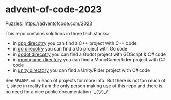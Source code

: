 # advent-of-code-2023

Puzzles: https://adventofcode.com/2023

This repo contains solutions in three tech stacks:

- in [cpp direcotry](cpp/) you can find a C++ project with C++ code
- in [go direcotry](go/) you can find a Go project with Go code
- in [godot direcotry](godot/) you can find a Godot project with GDScript & C# code
- in [monogame directory](monogame/) you can find a MonoGame/Rider project with C# code
- in [unity directory](unity/) you can find a Unity/Rider project with C# code

See `README.md` in each of projects for more info. But there is not too much of it, since in reality I am the only person making use of this repo and there is no need for a nice public documentation ¯\_(ツ)_/¯
